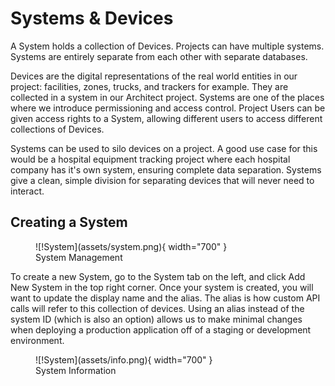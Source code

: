 # Systems & Devices

A System holds a collection of Devices. Projects can have multiple systems. Systems are entirely separate from each other with separate databases.

Devices are the digital representations of the real world entities in our project: facilities, zones, trucks, and trackers for example. They are collected in a system in our Architect project. Systems are one of the places where we introduce permissioning and access control. Project Users can be given access rights to a System, allowing different users to access different collections of Devices.

Systems can be used to silo devices on a project. A good use case for this would be a hospital equipment tracking project where each hospital company has it's own system, ensuring complete data separation. Systems give a clean, simple division for separating devices that will never need to interact.

## Creating a System

<figure markdown>
![!System](assets/system.png){ width="700" }
  <figcaption>System Management</figcaption>
</figure>

To create a new System, go to the System tab on the left, and click Add New System in the top right corner. Once your system is created, you will want to update the display name and the alias. The alias is how custom API calls will refer to this collection of devices. Using an alias instead of the system ID (which is also an option) allows us to make minimal changes when deploying a production application off of a staging or development environment. 

<figure markdown>
![!System](assets/info.png){ width="700" }
  <figcaption>System Information</figcaption>
</figure>

 
